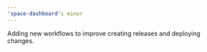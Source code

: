 ```yaml
---
'space-dashboard': minor
---
```


Adding new workflows to improve creating releases and deploying changes.
